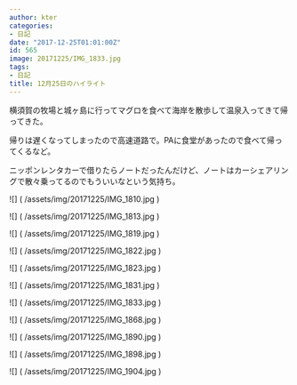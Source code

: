 ```yaml
---
author: kter
categories:
- 日記
date: "2017-12-25T01:01:00Z"
id: 565
image: 20171225/IMG_1833.jpg
tags:
- 日記
title: 12月25日のハイライト
---
```


横須賀の牧場と城ヶ島に行ってマグロを食べて海岸を散歩して温泉入ってきて帰ってきた。

帰りは遅くなってしまったので高速道路で。PAに食堂があったので食べて帰ってくるなど。

ニッポンレンタカーで借りたらノートだったんだけど、ノートはカーシェアリングで散々乗ってるのでもういいなという気持ち。

![] ( /assets/img/20171225/IMG_1810.jpg )

![] ( /assets/img/20171225/IMG_1813.jpg )

![] ( /assets/img/20171225/IMG_1819.jpg )

![] ( /assets/img/20171225/IMG_1822.jpg )

![] ( /assets/img/20171225/IMG_1823.jpg )

![] ( /assets/img/20171225/IMG_1831.jpg )

![] ( /assets/img/20171225/IMG_1833.jpg )

![] ( /assets/img/20171225/IMG_1868.jpg )

![] ( /assets/img/20171225/IMG_1890.jpg )

![] ( /assets/img/20171225/IMG_1898.jpg )

![] ( /assets/img/20171225/IMG_1904.jpg )

